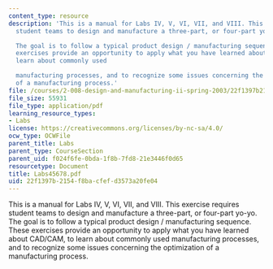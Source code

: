 ```yaml
---
content_type: resource
description: 'This is a manual for Labs IV, V, VI, VII, and VIII. This exercise requires
  student teams to design and manufacture a three-part, or four-part yo-yo.

  The goal is to follow a typical product design / manufacturing sequence.  These
  exercises provide an opportunity to apply what you have learned about CAD/CAM, to
  learn about commonly used

  manufacturing processes, and to recognize some issues concerning the optimization
  of a manufacturing process.'
file: /courses/2-008-design-and-manufacturing-ii-spring-2003/22f1397b2154f8bacfefd3573a20fe04_Labs45678.pdf
file_size: 55931
file_type: application/pdf
learning_resource_types:
- Labs
license: https://creativecommons.org/licenses/by-nc-sa/4.0/
ocw_type: OCWFile
parent_title: Labs
parent_type: CourseSection
parent_uid: f024f6fe-0bda-1f8b-7fd8-21e3446f0d65
resourcetype: Document
title: Labs45678.pdf
uid: 22f1397b-2154-f8ba-cfef-d3573a20fe04
---
```

This is a manual for Labs IV, V, VI, VII, and VIII. This exercise requires student teams to design and manufacture a three-part, or four-part yo-yo.
The goal is to follow a typical product design / manufacturing sequence.  These exercises provide an opportunity to apply what you have learned about CAD/CAM, to learn about commonly used
manufacturing processes, and to recognize some issues concerning the optimization of a manufacturing process.